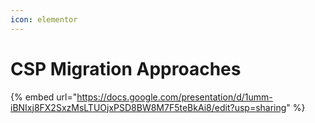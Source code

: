 ```yaml
---
icon: elementor
---
```


# CSP Migration Approaches



{% embed url="https://docs.google.com/presentation/d/1umm-iBNIxj8FX2SxzMsLTUOjxPSD8BW8M7F5teBkAi8/edit?usp=sharing" %}
